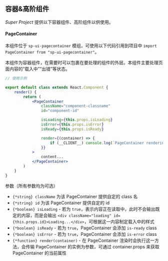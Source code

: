 ## 容器&高阶组件

*Super Project* 提供以下容器组件、高阶组件以供使用。

#### PageContainer

本组件位于 `sp-ui-pagecontainer` 模组，可使用以下代码引用到项目中 `import PageContainer from "sp-ui-pagecontainer"`。

本组件为容器组件，在需要时可以包裹在要处理的组件的外层。本组件主要处理页面内容的“载入中”“出错”等状态。

```jsx
// 使用示例

export default class extends React.Component {
    render() {
        return (
            <PageContainer
                className="component-classname"
                id="component-id"

                isLoading={this.props.isLoading}
                isError={this.props.isError}
                isReady={this.props.isReady}

                render={(container) => {
                    if (__CLIENT__) console.log(`PageContainer rendering - status ${container.props.isLoading ? 'LOADING' : 'READY'}`)
                }}
            >
                content...
            </PageContainer>
        )
    }
}
```

参数（所有参数均为可选）

* `{*string} className` 为该 PageContainer 提供自定的 class 名
* `{*string} id` 为该 PageContainer 提供自定的 id
* `{*boolean} isLoading` - 若为 `true`，表示内容正在读取中，此时不会输出既定的内容，而是会输出 `<div className="loading" id={this.props.id}>Loading...</div>`，可根据这一内容制定载入中的样式
* `{*boolean} isReady` - 若为 `true`，PageContainer 会添加 `is-ready` class
* `{*boolean} isError` - 若为 `true`，PageContainer 会添加 `is-error` class
* `{*function} render(container)` - 在 PageContainer 渲染时会执行这一方法，会传输 PageContainer 的实例为参数，可通过 container.props 来获取 PageContainer 的当前属性